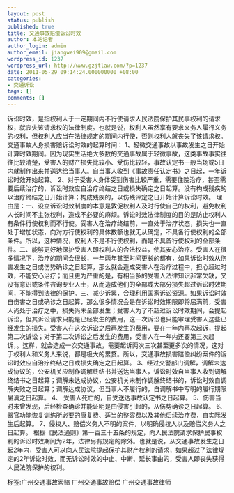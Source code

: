 ```yaml
---
layout: post
status: publish
published: true
title: 交通事故赔偿诉讼时效
author: 本站记者
author_login: admin
author_email: jiangwei909@gmail.com
wordpress_id: 1237
wordpress_url: http://www.gzjtlaw.com/?p=1237
date: 2011-05-29 09:14:24.000000000 +08:00
categories:
- 交通诉讼
tags: []
comments: []
---
```

 诉讼时效，是指权利人于一定期间内不行使请求人民法院保护其民事权利的请求权，就丧失该请求权的法律制度。也就是说，权利人虽然享有要求义务人履行义务的权利，但权利人应当在法律规定的期间内行使，否则权利人就丧失了该请求权。 交通事故人身损害赔诉讼时效的起算时间： 1、轻微交通事故以事故发生之日开始计算时效期间。因为现实生活绝大多数的交通事故属于轻微事故，这类事故事实往往比较清楚，受害人的财产损失比较小、受伤比较轻，事故认定书一般当场或5日内就制作出来并送达给当事人。自当事人收到《事故责任认定书》之日起，一年诉讼时效开始起算。 2、对于受害人身体受到伤害比较严重，需要住院治疗，甚至需要后续治疗的，诉讼时效应自治疗终结之日或损失确定之日起算。没有构成残疾的以治疗终结之日开始计算；构成残疾的，以伤残评定之日开始计算诉讼时效。 理由是：一、设立诉讼时效制度的本意是敦促权利人及时行使自己的权利，避免权利人长时间不主张权利，造成不必要的麻烦。诉讼时效法律制度的目的是防止权利人有条件行使权利而不行使。受害人在治疗终结前，一直处于治疗状态，损失也一直处于增加状态，向对方行使权利的具体数额也就无从确定，不具备行使权利的全部条件。所以，这种情况，权利人不是不行使权利，而是不具备行使权利的全部条件。二、能够更好地保护受害人即权利人的合法权益，使其安心治疗。受害人在很多情况下，治疗的期间会很长，一年两年甚至时间更长的都有，如果诉讼时效从伤害发生之日或伤势确诊之日起算，那么就会造成受害人在治疗过程中，担心超过时效，不能安心治疗；而且更为严重的是，有相当多的受害人法律知识非常欠缺，又没有意识或条件咨询专业人士，从而造成他们的全部或大部分损失超过诉讼时效期间，不能得到法律的保护。三、减少诉累，合理利用国家诉讼资源。如果诉讼时效自伤害之日或确诊之日起算，那么很多情况会是在诉讼时效期限即将届满前，受害人尚处于治疗之中，损失尚未全部发生；受害人为了不超过诉讼时效期间，会提起诉讼，但其诉讼请求只能是已经发生的费用，这一次诉讼也只能审理受害人这些已经发生的损失。受害人在这次诉讼之后再发生的费用，要在一年内再次起诉，提起第二次诉讼；对于第二次诉讼之后发生的费用，受害人在一年内还要第三次起诉，。这样，就会造成一次交通事故，需要起诉两次三次甚至更多次的情况，这对于权利人和义务人来说，都是极大的累赘。所以，交通事故损害赔偿纠纷案件的诉讼时效应自治疗终结之日或损失确定之日起算。 3、经过交警部门调解，调解未达成协议的，公安机关应制作调解终结书并送达当事人，诉讼时效自当事人收到调解终结书之日起算；调解未达成协议，公安机关未制作调解终结书的，诉讼时效自调解失败之日起算；调解达成协议，但当事人不履行的，自调解书中写明的履行期限届满之日起算。  4、 受害人死亡的，自受送达事故认定书之日起算。 5、伤害当时未曾发现，后经检查确诊并能证明是由侵害引起的，从伤势确诊之日起算。 6、器官功能恢复训练所必要的康复费、适当的整容费以及其他后续治疗费，自实际发生后起算。  7、侵权人、赔偿义务人不明的案件，以明确侵权人以及赔偿义务人之日起算。  根据《民法通则》第一百三十五条的规定，向人民法院请求保护民事权利的诉讼时效期间为2年，法律另有规定的除外。也就是说，从交通事故发生之日起2年内，受害人可以向人民法院提起保护其财产权利的请求，如果超过了法律规定的2年诉讼时效，而无诉讼时效的中止、中断、延长事由的，受害人即丧失获得人民法院保护的权利。 标签:广州交通事故索赔 广州交通事故赔偿 广州交通事故律师
